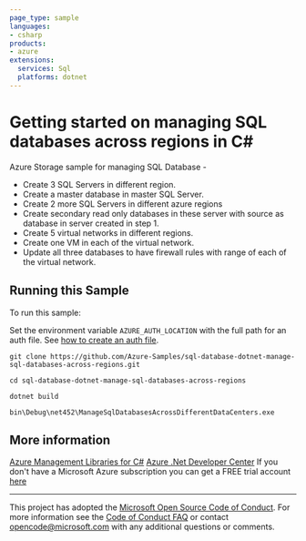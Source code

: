 ```yaml
---
page_type: sample
languages:
- csharp
products:
- azure
extensions:
  services: Sql
  platforms: dotnet
---
```


# Getting started on managing SQL databases across regions in C# #

 Azure Storage sample for managing SQL Database -
  - Create 3 SQL Servers in different region.
  - Create a master database in master SQL Server.
  - Create 2 more SQL Servers in different azure regions
  - Create secondary read only databases in these server with source as database in server created in step 1.
  - Create 5 virtual networks in different regions.
  - Create one VM in each of the virtual network.
  - Update all three databases to have firewall rules with range of each of the virtual network.


## Running this Sample ##

To run this sample:

Set the environment variable `AZURE_AUTH_LOCATION` with the full path for an auth file. See [how to create an auth file](https://github.com/Azure/azure-libraries-for-net/blob/master/AUTH.md).

    git clone https://github.com/Azure-Samples/sql-database-dotnet-manage-sql-databases-across-regions.git

    cd sql-database-dotnet-manage-sql-databases-across-regions

    dotnet build

    bin\Debug\net452\ManageSqlDatabasesAcrossDifferentDataCenters.exe

## More information ##

[Azure Management Libraries for C#](https://github.com/Azure/azure-sdk-for-net/tree/Fluent)
[Azure .Net Developer Center](https://azure.microsoft.com/en-us/develop/net/)
If you don't have a Microsoft Azure subscription you can get a FREE trial account [here](http://go.microsoft.com/fwlink/?LinkId=330212)

---

This project has adopted the [Microsoft Open Source Code of Conduct](https://opensource.microsoft.com/codeofconduct/). For more information see the [Code of Conduct FAQ](https://opensource.microsoft.com/codeofconduct/faq/) or contact [opencode@microsoft.com](mailto:opencode@microsoft.com) with any additional questions or comments.